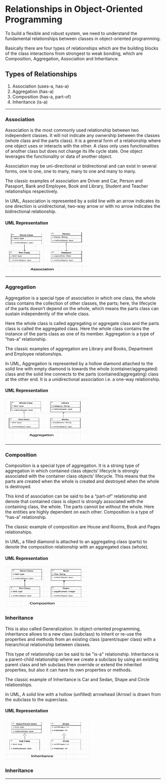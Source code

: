 # Relationships in Object-Oriented Programming
To build a flexible and robust system, we need to understand the fundamental relationships between classes in object-oriented programming. 

Basically there are four types of relationships which are the building blocks of the class interactions from strongest to weak bonding, which are Composition, Aggregation, Association and Inheritance.


## Types of Relationships

1) Association (uses-a, has-a)
2) Aggregation (has-a)
3) Composition (has-a, part-of)
4) Inheritance (is-a)

----

### Association

Association is the most commonly used relationship between two independent classes. It will not indicate any ownership between the classes (whole class and the parts class). It is a general form of a relationship where one object uses or interacts with the other. A class only uses functionalities of another class but does not change its life cycle state. One object leverages the functionality or data of another object.

Association may be uni-directional or bidirectional and can exist in several forms, one to one, one to many, many to one and many to many.

The classic examples of association are Driver and Car, Person and Passport, Bank and Employee, Book and Library, Student and Teacher relationships respectively.

In UML, Association is represented by a solid line with an arrow indicates its one direction is unidirectional, two-way arrow or with no arrow indicates the bidirectional relationship.

#### UML Representation

<img src="../../../images/Association.png" width="270" height="130">

----

### Aggregation

Aggregation is a special type of association in which one class, the whole class contains the collection of other classes, the parts; here, the lifecycle of the parts doesn’t depend on the whole, which means the parts class can sustain independently of the whole class.

Here the whole class is called aggregating or aggregate class and the parts class is called the aggregated class. Here the whole class contains the instance of the parts class as one of its member. Aggregation is a type of “has-a” relationship.

The classic examples of aggregation are Library and Books, Department and Employee relationships.

In UML, Aggregation is represented by a hollow diamond attached to the solid line with empty diamond is towards the whole (container/aggregated) class and the solid line connects to the parts (contained/aggregating) class at the other end.  It is a unidirectional association i.e. a one-way relationship.

#### UML Representation

<img src="../../../images/Aggregation.png" width="270" height="130">

----

### Composition

Composition is a special type of aggregation. It is a strong type of aggregation in which contained class objects’ lifecycle is strongly associated with the container class objects’  lifecycle. This means that the parts are created when the whole is created and destroyed when the whole is destroyed.

This kind of association can be said to be a “part-of” relationship and denote that contained class is object is strongly associated with the containing class, the whole. The parts cannot be without the whole. Here the entities are highly dependent on each other.  Composition is a type of “has-a” relationship.

The classic example of composition are House and Rooms, Book and Pages relationships.

In UML, a filled diamond is attached to an aggregating class (parts) to denote the composition relationship with an aggregated class (whole).

#### UML Representation

<img src="../../../images/Composition.png" width="270" height="130">

### Inheritance

This is also called Generalization. In object-oriented programming, inheritance allows to a new class (subclass) to inherit or re-use the properties and methods from an existing class (parent/super class) with a hierarchical relationship between classes. 

This type of relationship can be said to be "is-a" relationship. Inheritance is a parent-child relationship where we create a subclass by using an existing parent class and teh subclass then override or extend the inherited properties, but also it can have its own properties or methods. 

The classic example of Inheritance is Car and Sedan, Shape and Circle relationships.

In UML, A solid line with a hollow (unfilled) arrowhead (Arrow) is drawn from the subclass to the superclass.

#### UML Representation

<img src="../../../images/Inheritance.png" width="270" height="130">

### Inheritance


----
